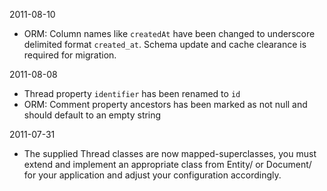 2011-08-10
* ORM: Column names like ``createdAt`` have been changed to underscore delimited format ``created_at``. Schema update and cache clearance is required for migration.

2011-08-08

* Thread property ``identifier`` has been renamed to ``id``
* ORM: Comment property ancestors has been marked as not null and should default to an empty string

2011-07-31

* The supplied Thread classes are now mapped-superclasses, you must extend and implement an appropriate class from Entity/ or Document/ for your application and adjust your configuration accordingly.